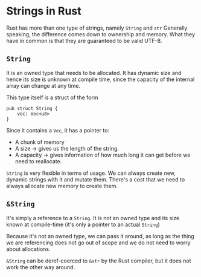 # Strings in Rust
Rust has more than one type of strings, namely `String` and `str`
Generally speaking, the difference comes down to ownership and memory.
What they have in common is that they are guaranteed to be valid UTF-8.

## `String`
It is an owned type that needs to be allocated. It has dynamic size and hence its size is unknown at compile time, since the capacity of the internal array can change at any time.

This type itself is a struct of the form
```
pub struct String {
    vec: Vec<u8>
}
```
Since it contains a `Vec`, it has a pointer to:
- A chunk of memory
- A size -> gives us the length of the string.
- A capacity -> gives information of how much long it can get before we need to reallocate.

`String` is very flexible in terms of usage. We can always create new, dynamic strings with it and mutate them. 
There's a cost that we need to always allocate new memory to create them.

## `&String`
It's simply a reference to a `String`. It is not an owned type and its size known at compile-time (it's only a pointer to an actual `String`)

Because it's not an owned type, we can pass it around, as long as the thing we are referencing does not go out of scope and we do not need to worry about allocations.

`&String` can be deref-coerced to `&str` by the Rust compiler, but it does not work the other way around.